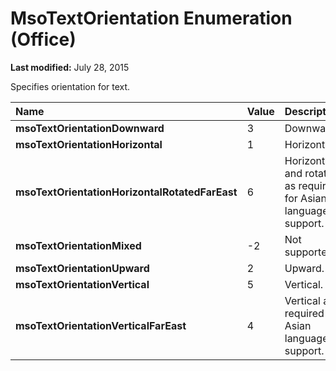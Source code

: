 
# MsoTextOrientation Enumeration (Office)

 **Last modified:** July 28, 2015

Specifies orientation for text.


|**Name**|**Value**|**Description**|
|:-----|:-----|:-----|
| **msoTextOrientationDownward**|3|Downward.|
| **msoTextOrientationHorizontal**|1|Horizontal.|
| **msoTextOrientationHorizontalRotatedFarEast**|6|Horizontal and rotated as required for Asian language support.|
| **msoTextOrientationMixed**|-2|Not supported.|
| **msoTextOrientationUpward**|2|Upward.|
| **msoTextOrientationVertical**|5|Vertical.|
| **msoTextOrientationVerticalFarEast**|4|Vertical as required for Asian language support.|
